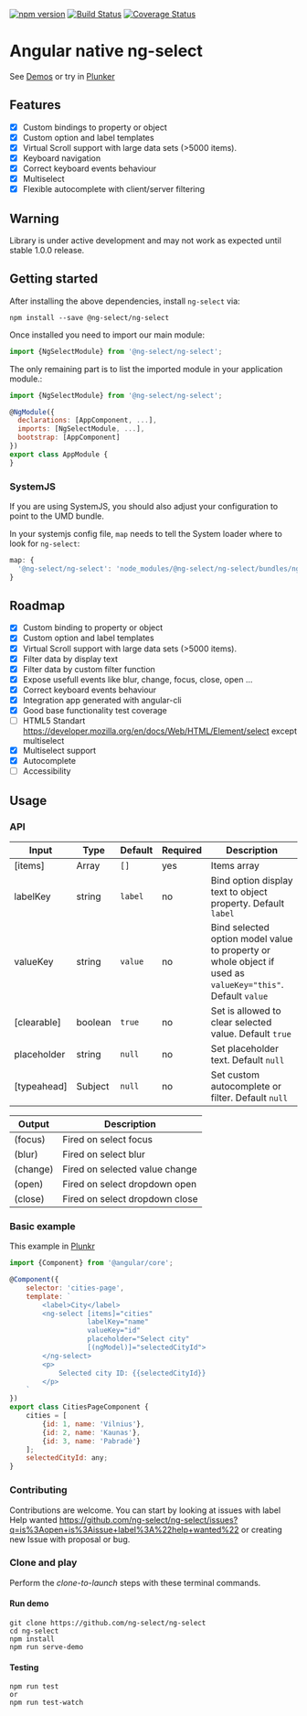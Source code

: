 [![npm version](https://badge.fury.io/js/%40ng-select%2Fng-select.svg)](https://badge.fury.io/js/%40ng-select%2Fng-select)
[![Build Status][travis-badge]][travis-badge-url]
[![Coverage Status][coveralls-image]][coveralls-url]

[travis-badge]: https://travis-ci.org/ng-select/ng-select.svg?branch=master
[travis-badge-url]: https://travis-ci.org/ng-select/ng-select
[coveralls-image]: https://coveralls.io/repos/github/ng-select/ng-select/badge.svg?branch=master
[coveralls-url]: https://coveralls.io/github/ng-select/ng-select?branch=master

# Angular native ng-select
See [Demos](https://ng-select.github.io/ng-select) or try in [Plunker](https://plnkr.co/edit/V5tFfNY28fiaLlNwvcWb?p=preview)

## Features
- [x] Custom bindings to property or object
- [x] Custom option and label templates
- [x] Virtual Scroll support with large data sets (>5000 items).
- [x] Keyboard navigation
- [x] Correct keyboard events behaviour
- [x] Multiselect
- [x] Flexible autocomplete with client/server filtering

## Warning
Library is under active development and may not work as expected until stable 1.0.0 release.

## Getting started
After installing the above dependencies, install `ng-select` via:
```shell
npm install --save @ng-select/ng-select
```
Once installed you need to import our main module:
```js
import {NgSelectModule} from '@ng-select/ng-select';
```
The only remaining part is to list the imported module in your application module.:
```js
import {NgSelectModule} from '@ng-select/ng-select';

@NgModule({
  declarations: [AppComponent, ...],
  imports: [NgSelectModule, ...],  
  bootstrap: [AppComponent]
})
export class AppModule {
}
```
### SystemJS
If you are using SystemJS, you should also adjust your configuration to point to the UMD bundle.

In your systemjs config file, `map` needs to tell the System loader where to look for `ng-select`:
```js
map: {
  '@ng-select/ng-select': 'node_modules/@ng-select/ng-select/bundles/ng-select.umd.js',
}
```

## Roadmap

- [x] Custom binding to property or object
- [x] Custom option and label templates
- [x] Virtual Scroll support with large data sets (>5000 items).
- [x] Filter data by display text
- [x] Filter data by custom filter function
- [x] Expose usefull events like blur, change, focus, close, open ...
- [x] Correct keyboard events behaviour
- [x] Integration app generated with angular-cli
- [x] Good base functionality test coverage
- [ ] HTML5 Standart https://developer.mozilla.org/en/docs/Web/HTML/Element/select except multiselect
- [x] Multiselect support
- [x] Autocomplete
- [ ] Accessibility

## Usage

### API
| Input  | Type | Default | Required | Description |
| ------------- | ------------- | ------------- | ------------- | ------------- |
| [items] | Array<NgOption> | `[]` | yes | Items array|
| labelKey  | string | `label` | no | Bind option display text to object property. Default `label`  |
| valueKey  | string | `value` | no | Bind selected option model value to property or whole object if used as `valueKey="this"`. Default  `value`|
| [clearable] | boolean | `true` | no | Set is allowed to clear selected value. Default `true`|
| placeholder | string | `null` | no | Set placeholder text. Default `null`|
| [typeahead] | Subject |  `null` | no | Set custom autocomplete or filter. Default `null`|

| Output  | Description |
| ------------- | ------------- |
| (focus)  | Fired on select focus |
| (blur)  | Fired on select blur |
| (change)  | Fired on selected value change |
| (open)  | Fired on select dropdown open |
| (close)  | Fired on select dropdown close |

### Basic example
This example in [Plunkr](https://plnkr.co/edit/tjxQgDY2Pn8RRPsoVAa0?p=preview)

```js
import {Component} from '@angular/core';

@Component({
    selector: 'cities-page',
    template: `
        <label>City</label>
        <ng-select [items]="cities"
                   labelKey="name"
                   valueKey="id"
                   placeholder="Select city"
                   [(ngModel)]="selectedCityId">
        </ng-select>
        <p>
            Selected city ID: {{selectedCityId}}
        </p>
    `
})
export class CitiesPageComponent {
    cities = [
        {id: 1, name: 'Vilnius'},
        {id: 2, name: 'Kaunas'},
        {id: 3, name: 'Pabradė'}
    ];
    selectedCityId: any;
}
```

### Contributing

Contributions are welcome. You can start by looking at issues with label Help wanted https://github.com/ng-select/ng-select/issues?q=is%3Aopen+is%3Aissue+label%3A%22help+wanted%22 or creating new Issue with proposal or bug.

### Clone and play

Perform the _clone-to-launch_ steps with these terminal commands.

#### Run demo
```
git clone https://github.com/ng-select/ng-select
cd ng-select
npm install
npm run serve-demo
```
#### Testing
```
npm run test
or
npm run test-watch
```

